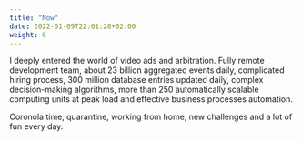 ```yaml
---
title: "Now"
date: 2022-01-09T22:01:28+02:00 
weight: 6
---
```


I deeply entered the world of video ads and arbitration. Fully remote development team, about 23 billion aggregated events daily, complicated hiring process, 300 million database entries updated daily, complex decision-making algorithms, more than 250 automatically scalable computing units at peak load and effective business processes automation.

Coronola time, quarantine, working from home, new challenges and a lot of fun every day.
